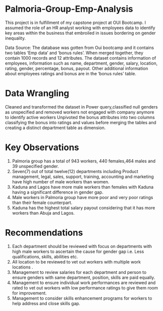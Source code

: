 # Palmoria-Group-Emp-Analysis

This project is in fulfillment of my capstone project at OUI Bootcamp. I assumed the role of an HR analyst working with employees data to identify key areas within the business that embroiled in issues bordering on gender inequality.

Data Source:
The database was gotten from Oui bootcamp and it contains two tables ‘Emp data’ and ‘bonus rules’. When merged together, they contain 1000 records and 12 attributes. The dataset contains information of employees, information such as name, department, gender, salary, location, rating, gender, percentage, bonus, payout. Other additional information about employees ratings and bonus are in the ‘bonus rules’ table.

# Data Wrangling
Cleaned and transformed the dataset in Power query,classified null genders as unspecified and removed workers not engaged with company anymore to identify active workers
Unpivoted the bonus attributes into two columns classifying the bonus into ratings and values before merging the tables and creating a distinct department table as dimension.

# Key Observations
 1. Palmoria group has a total of 943 workers, 440 females,464 males and 39 unspecified gender.
 2. Seven(7) out of total twelve(12) departments including Product management, legal, sales, support, training, accounting and marketing have high number of male workers than women.
 3. Kaduna and Lagos have more male workers than females with Kaduna having a significant difference in gender gap.
 4. Male workers in Palmoria group have more poor and very poor ratings than their female counterpart.
 5. Kaduna has the highest total salary payout considering that it has more workers than Abuja and Lagos.
    
# Recommendations
1. Each department should be reviewed with  focus on departments with high male workers to ascertain the cause for gender gap i.e. Less qualifications, skills, abilities etc.
2. All location to be reviewed to vet out workers with multiple work locations .
3. Management to review salaries for each department and person to ensure genders with same department, position, skills are paid equally.
4. Management to ensure individual work performances are reviewed and rated to vet out workers with low performance ratings to give them room for improvement.
5. Management to consider skills enhancement programs for workers to help address and close skills gap.


